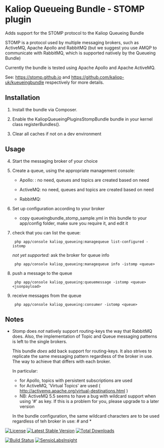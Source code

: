 # Kaliop Queueing Bundle - STOMP plugin

Adds support for the STOMP protocol to the Kaliop Queueing Bundle

STOMP is a protocol used by multiple messaging brokers, such as ActiveMQ, Apache Apollo and RabbitMQ (but we suggest you
use AMQP to communicate with RabbitMQ, which is supported natively by the Queueing Bundle)

Currently the bundle is tested using Apache Apollo and Apache ActiveMQ.

See: https://stomp.github.io and https://github.com/kaliop-uk/kueueingbundle respectively for more details.


## Installation

1. Install the bundle via Composer.

2. Enable the KaliopQueueingPluginsStompBundle bundle in your kernel class registerBundles().

3. Clear all caches if not on a dev environment


## Usage

4. Start the messaging broker of your choice

5. Create a queue, using the appropriate management console:

    * Apollo: : no need, queues and topics are created based on need

    * ActiveMQ: no need, queues and topics are created based on need

    * RabbitMQ:

6. Set up configuration according to your broker

    - copy queueingbundle_stomp_sample.yml in this bundle to your app/config folder, make sure you require it, and edit it

7. check that you can list the queue:

        php app/console kaliop_queueing:managequeue list-configured -istomp

   *not yet supported:* ask the broker for queue info

        php app/console kaliop_queueing:managequeue info -istomp <queue>

8. push a message to the queue

        php app/console kaliop_queueing:queuemessage -istomp <queue> <jsonpayload>

9. receive messages from the queue

        php app/console kaliop_queueing:consumer -istomp <queue>


## Notes

* Stomp does *not* natively support routing-keys the way that RabbitMQ does.
    Also, the implementation of Topic and Queue messaging patterns is left to the single brokers.

    This bundle *does* add back support for routing-keys. It also strives to replicate the same messaging pattern
    regardless of the broker in use. The way to achieve that differs with each broker.

    In particular:

    - for Apollo, topics with persistent subscriptions are used
    - for ActiveMQ, 'Virtual Topics' are used ( http://activemq.apache.org/virtual-destinations.html )
    - NB: ActiveMQ 5.5 seems to have a bug with wildcard support when using '#' as key. If this is a problem for you, please
      upgrade to a later version

    In the bundle configuration, the same wildcard characters are to be used regardless of teh broker in use: # and *

[![License](https://poser.pugx.org/kaliop/queueingbundle-stomp/license)](https://packagist.org/packages/kaliop/queueingbundle-stomp)
[![Latest Stable Version](https://poser.pugx.org/kaliop/queueingbundle-stomp/v/stable)](https://packagist.org/packages/kaliop/queueingbundle-stomp)
[![Total Downloads](https://poser.pugx.org/kaliop/queueingbundle-stomp/downloads)](https://packagist.org/packages/kaliop/queueingbundle-stomp)

[![Build Status](https://travis-ci.org/kaliop-uk/kueueingbundle-stomp.svg?branch=master)](https://travis-ci.org/kaliop-uk/queueingbundle-stomp)
[![SensioLabsInsight](https://insight.sensiolabs.com/projects/56f99664-6264-42ab-b602-b4c26083ff25/mini.png)](https://insight.sensiolabs.com/projects/56f99664-6264-42ab-b602-b4c26083ff25)
